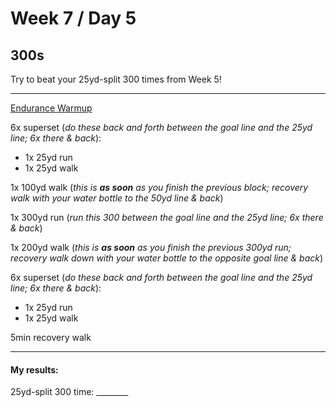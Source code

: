 # Week 7 / Day 5

## 300s
Try to beat your 25yd-split 300 times from Week 5!


---------

[Endurance Warmup](./endurance_warmup.md)

6x superset (*do these back and forth between the goal line and the 25yd line; 6x there & back*):
- 1x 25yd run
- 1x 25yd walk

1x 100yd walk (*this is **as soon** as you finish the previous block; recovery walk with your water bottle to the 50yd line & back*)

1x 300yd run (*run this 300 between the goal line and the 25yd line; 6x there & back*)

1x 200yd walk (*this is **as soon** as you finish the previous 300yd run; recovery walk down with your water bottle to the opposite goal line & back*)

6x superset (*do these back and forth between the goal line and the 25yd line; 6x there & back*):
- 1x 25yd run
- 1x 25yd walk

5min recovery walk

---------

#### My results:
25yd-split 300 time: ________